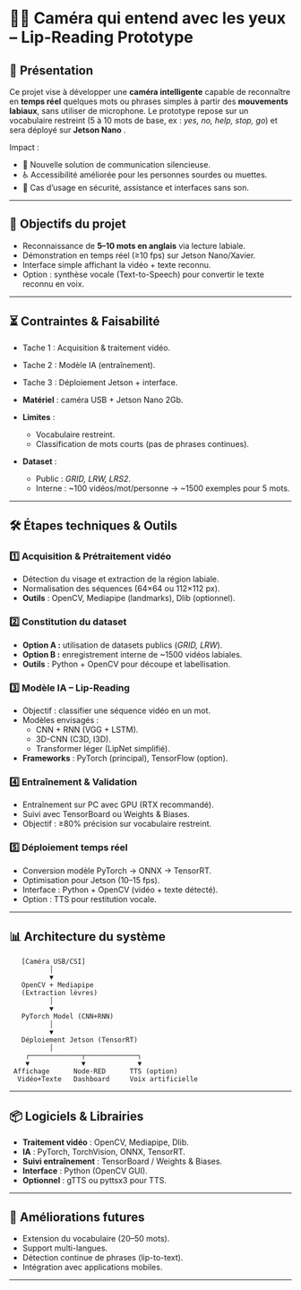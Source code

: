 # 👀🎤 Caméra qui entend avec les yeux – Lip-Reading Prototype

## 🚀 Présentation

Ce projet vise à développer une **caméra intelligente** capable de reconnaître en **temps réel** quelques mots ou phrases simples à partir des **mouvements labiaux**, sans utiliser de microphone.
Le prototype repose sur un vocabulaire restreint (5 à 10 mots de base, ex : *yes, no, help, stop, go*) et sera déployé sur **Jetson Nano** .

Impact :

* 💬 Nouvelle solution de communication silencieuse.
* ♿ Accessibilité améliorée pour les personnes sourdes ou muettes.
* 🔬 Cas d’usage en sécurité, assistance et interfaces sans son.

---

## 🎯 Objectifs du projet

* Reconnaissance de **5–10 mots en anglais** via lecture labiale.
* Démonstration en temps réel (≥10 fps) sur Jetson Nano/Xavier.
* Interface simple affichant la vidéo + texte reconnu.
* Option : synthèse vocale (Text-to-Speech) pour convertir le texte reconnu en voix.

---

## ⏳ Contraintes & Faisabilité


  * Tache 1 : Acquisition & traitement vidéo.
  * Tache 2 : Modèle IA (entraînement).
  * Tache 3 : Déploiement Jetson + interface.
* **Matériel** : caméra USB + Jetson Nano 2Gb.
* **Limites** :
  * Vocabulaire restreint.
  * Classification de mots courts (pas de phrases continues).
* **Dataset** :

  * Public : *GRID, LRW, LRS2*.
  * Interne : \~100 vidéos/mot/personne → \~1500 exemples pour 5 mots.

---

## 🛠️ Étapes techniques & Outils

### 1️⃣ Acquisition & Prétraitement vidéo

* Détection du visage et extraction de la région labiale.
* Normalisation des séquences (64×64 ou 112×112 px).
* **Outils** : OpenCV, Mediapipe (landmarks), Dlib (optionnel).

### 2️⃣ Constitution du dataset

* **Option A :** utilisation de datasets publics (*GRID, LRW*).
* **Option B :** enregistrement interne de \~1500 vidéos labiales.
* **Outils** : Python + OpenCV pour découpe et labellisation.

### 3️⃣ Modèle IA – Lip-Reading

* Objectif : classifier une séquence vidéo en un mot.
* Modèles envisagés :
  * CNN + RNN (VGG + LSTM).
  * 3D-CNN (C3D, I3D).
  * Transformer léger (LipNet simplifié).
* **Frameworks** : PyTorch (principal), TensorFlow (option).

### 4️⃣ Entraînement & Validation

* Entraînement sur PC avec GPU (RTX recommandé).
* Suivi avec TensorBoard ou Weights & Biases.
* Objectif : ≥80% précision sur vocabulaire restreint.

### 5️⃣ Déploiement temps réel

* Conversion modèle PyTorch → ONNX → TensorRT.
* Optimisation pour Jetson (10–15 fps).
* Interface : Python + OpenCV (vidéo + texte détecté).
* Option : TTS pour restitution vocale.

---

## 📊 Architecture du système

```
   [Caméra USB/CSI]
          │
          ▼
   OpenCV + Mediapipe
   (Extraction lèvres)
          │
          ▼
   PyTorch Model (CNN+RNN)
          │
          ▼
   Déploiement Jetson (TensorRT)
          │
    ┌─────────────┬─────────────┐
    ▼             ▼             ▼
 Affichage      Node-RED      TTS (option)
  Vidéo+Texte   Dashboard     Voix artificielle
```

---

## 📦 Logiciels & Librairies

* **Traitement vidéo** : OpenCV, Mediapipe, Dlib.
* **IA** : PyTorch, TorchVision, ONNX, TensorRT.
* **Suivi entraînement** : TensorBoard / Weights & Biases.
* **Interface** : Python (OpenCV GUI).
* **Optionnel** : gTTS ou pyttsx3 pour TTS.

---



## 🔮 Améliorations futures

* Extension du vocabulaire (20–50 mots).
* Support multi-langues.
* Détection continue de phrases (lip-to-text).
* Intégration avec applications mobiles.

---

